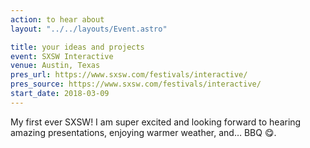 ```yaml
---
action: to hear about
layout: "../../layouts/Event.astro"

title: your ideas and projects
event: SXSW Interactive
venue: Austin, Texas
pres_url: https://www.sxsw.com/festivals/interactive/
pres_source: https://www.sxsw.com/festivals/interactive/
start_date: 2018-03-09
---
```


My first ever SXSW! I am super excited and looking forward to hearing amazing presentations, enjoying warmer weather, and… BBQ 😋.

